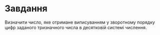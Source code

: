 # Завдання

Визначити число, яке отримане виписуванням у зворотному порядку цифр заданого тризначного числа в десятковiй системi числення.

